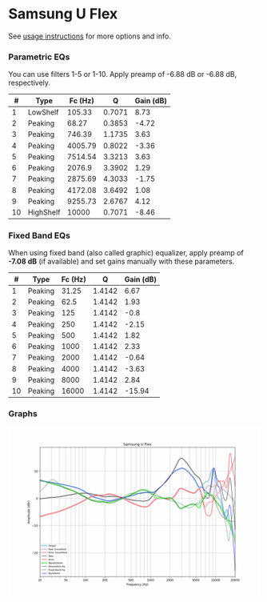 # Samsung U Flex
See [usage instructions](https://github.com/jaakkopasanen/AutoEq#usage) for more options and info.

### Parametric EQs
You can use filters 1-5 or 1-10. Apply preamp of -6.88 dB or -6.88 dB, respectively.

|   # | Type      |   Fc (Hz) |      Q |   Gain (dB) |
|-----|-----------|-----------|--------|-------------|
|   1 | LowShelf  |    105.33 | 0.7071 |        8.73 |
|   2 | Peaking   |     68.27 | 0.3853 |       -4.72 |
|   3 | Peaking   |    746.39 | 1.1735 |        3.63 |
|   4 | Peaking   |   4005.79 | 0.8022 |       -3.36 |
|   5 | Peaking   |   7514.54 | 3.3213 |        3.63 |
|   6 | Peaking   |   2076.9  | 3.3902 |        1.29 |
|   7 | Peaking   |   2875.69 | 4.3033 |       -1.75 |
|   8 | Peaking   |   4172.08 | 3.6492 |        1.08 |
|   9 | Peaking   |   9255.73 | 2.6767 |        4.12 |
|  10 | HighShelf |  10000    | 0.7071 |       -8.46 |

### Fixed Band EQs
When using fixed band (also called graphic) equalizer, apply preamp of **-7.08 dB** (if available) and set gains manually with these parameters.

|   # | Type    |   Fc (Hz) |      Q |   Gain (dB) |
|-----|---------|-----------|--------|-------------|
|   1 | Peaking |     31.25 | 1.4142 |        6.67 |
|   2 | Peaking |     62.5  | 1.4142 |        1.93 |
|   3 | Peaking |    125    | 1.4142 |       -0.8  |
|   4 | Peaking |    250    | 1.4142 |       -2.15 |
|   5 | Peaking |    500    | 1.4142 |        1.82 |
|   6 | Peaking |   1000    | 1.4142 |        2.33 |
|   7 | Peaking |   2000    | 1.4142 |       -0.64 |
|   8 | Peaking |   4000    | 1.4142 |       -3.63 |
|   9 | Peaking |   8000    | 1.4142 |        2.84 |
|  10 | Peaking |  16000    | 1.4142 |      -15.94 |

### Graphs
![](./Samsung%20U%20Flex.png)
